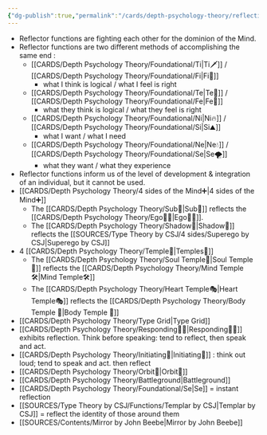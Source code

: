 ```yaml
---
{"dg-publish":true,"permalink":"/cards/depth-psychology-theory/reflection/","noteIcon":"1","created":"2022-12-13T22:16:55.861+01:00","updated":"2023-05-27T15:36:23.615+02:00"}
---
```



- Reflector functions are fighting each other for the dominion of the Mind. 
- Reflector functions are two different methods of accomplishing the same end : 
	- [[CARDS/Depth Psychology Theory/Foundational/Ti\|Ti🗡️]] / [[CARDS/Depth Psychology Theory/Foundational/Fi\|Fi🧭]] 
		- what I think is logical / what I feel is right 
	- [[CARDS/Depth Psychology Theory/Foundational/Te\|Te🏹]] / [[CARDS/Depth Psychology Theory/Foundational/Fe\|Fe💉]] 
		- what they think is logical / what they feel is right 
	- [[CARDS/Depth Psychology Theory/Foundational/Ni\|Ni🔥]] / [[CARDS/Depth Psychology Theory/Foundational/Si\|Si⛰️]] 
		- what I want / what I need 
	- [[CARDS/Depth Psychology Theory/Foundational/Ne\|Ne💧]] / [[CARDS/Depth Psychology Theory/Foundational/Se\|Se🌪️]] 
		- what they want / what they experience 
- Reflector functions inform us of the level of development  & integration of an individual, but it cannot be used. 
- [[CARDS/Depth Psychology Theory/4 sides of the Mind➕\|4 sides of the Mind➕]]
	- The [[CARDS/Depth Psychology Theory/Sub🤸\|Sub🤸]] reflects the [[CARDS/Depth Psychology Theory/Ego🙋‍♂️\|Ego🙋‍♂️]].
	- The [[CARDS/Depth Psychology Theory/Shadow👥\|Shadow👥]] reflects the [[SOURCES/Type Theory by CSJ/4 sides/Superego by CSJ\|Superego by CSJ]]
- 4 [[CARDS/Depth Psychology Theory/Temple🙏\|Temples🙏]] 
	- The [[CARDS/Depth Psychology Theory/Soul Temple👤\|Soul Temple👤]] reflects the [[CARDS/Depth Psychology Theory/Mind Temple🛠️\|Mind Temple🛠️]]
	- The [[CARDS/Depth Psychology Theory/Heart Temple🎭\|Heart Temple🎭]] reflects the [[CARDS/Depth Psychology Theory/Body Temple 🌳\|Body Temple 🌳]]
- [[CARDS/Depth Psychology Theory/Type Grid\|Type Grid]] 
- [[CARDS/Depth Psychology Theory/Responding🧘‍♂️\|Responding🧘‍♂️]] exhibits reflection. Think before speaking: tend to reflect, then speak and act. 
- [[CARDS/Depth Psychology Theory/Initiating👋\|Initiating👋]] : think out loud; tend to speak and act. then reflect
- [[CARDS/Depth Psychology Theory/Orbit🔄\|Orbit🔄]] 
- [[CARDS/Depth Psychology Theory/Battleground\|Battleground]] 
- [[CARDS/Depth Psychology Theory/Foundational/Se\|Se]] = instant reflection 
- [[SOURCES/Type Theory by CSJ/Functions/Templar by CSJ\|Templar by CSJ]] = reflect the identity of those around them 
- [[SOURCES/Contents/Mirror by John Beebe\|Mirror by John Beebe]]